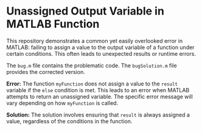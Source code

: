 # Unassigned Output Variable in MATLAB Function

This repository demonstrates a common yet easily overlooked error in MATLAB: failing to assign a value to the output variable of a function under certain conditions.  This often leads to unexpected results or runtime errors.

The `bug.m` file contains the problematic code.  The `bugSolution.m` file provides the corrected version.

**Error:** The function `myFunction` does not assign a value to the `result` variable if the `else` condition is met. This leads to an error when MATLAB attempts to return an unassigned variable.  The specific error message will vary depending on how `myFunction` is called. 

**Solution:**  The solution involves ensuring that `result` is always assigned a value, regardless of the conditions in the function.